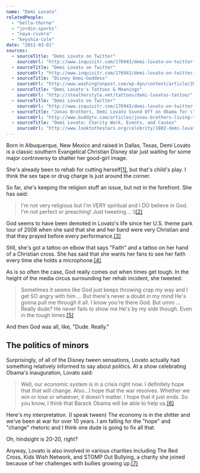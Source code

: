 ```yaml
---
name: "Demi Lovato"
relatedPeople:
  - "bella-thorne"
  - "jordin-sparks"
  - "naya-rivera"
  - "keyshia-cole"
date: "2012-03-01"
sources:
  - sourceTitle: "Demi Lovato on Twitter"
    sourceUrl: "http://www.inquisitr.com/176943/demi-lovato-on-twitter-god-just-keeps-throwing-crap-my-way/"
  - sourceTitle: "Demi Lovato on Twitter"
    sourceUrl: "http://www.inquisitr.com/176943/demi-lovato-on-twitter-god-just-keeps-throwing-crap-my-way/"
  - sourceTitle: "Disney Demi-Goddess"
    sourceUrl: "http://www.washingtonpost.com/wp-dyn/content/article/2008/06/20/AR2008062003077_pf.html"
  - sourceTitle: "Demi Lovato's Tattoos & Meanings"
    sourceUrl: "http://stealherstyle.net/tattoos/demi-lovatos-tattoo/"
  - sourceTitle: "Demi Lovato on Twitter"
    sourceUrl: "http://www.inquisitr.com/176943/demi-lovato-on-twitter-god-just-keeps-throwing-crap-my-way/"
  - sourceTitle: "Jonas Brothers, Demi Lovato Sound Off on Obama for \"Kids' Inaugural\" Concert"
    sourceUrl: "http://www.buddytv.com/articles/jonas-brothers-living-the-dream/jonas-brothers-demi-lovato-sou-25785.aspx"
  - sourceTitle: "Demi Lovato: Charity Work, Events, and Causes"
    sourceUrl: "http://www.looktothestars.org/celebrity/1802-demi-lovato"
---
```


Born in Albuquerque, New Mexico and raised in Dallas, Texas, Demi Lovato is a classic southern Evangelical Christian Disney star just waiting for some major controversy to shatter her good-girl image.

She's already been to rehab for cutting herself<a class="source-citation" href="http://www.inquisitr.com/176943/demi-lovato-on-twitter-god-just-keeps-throwing-crap-my-way/" title="Demi Lovato on Twitter">[1]</a>, but that's child's play. I think the sex tape or drug charge is just around the corner.

So far, she's keeping the religion stuff an issue, but not in the forefront. She has said:

>I'm not very religious but I'm VERY spiritual and I DO believe in God. I'm not perfect or preaching! Just tweeting… :)<a class="source-citation" href="http://www.inquisitr.com/176943/demi-lovato-on-twitter-god-just-keeps-throwing-crap-my-way/" title="Demi Lovato on Twitter">[2]</a>

God seems to have been demoted in Lovato's life since her U.S. theme park tour of 2008 when she said that she and her band were very Christian and that they prayed before every performance.<a class="source-citation" href="http://www.washingtonpost.com/wp-dyn/content/article/2008/06/20/AR2008062003077_pf.html" title="Disney Demi-Goddess">[3]</a>

Still, she's got a tattoo on elbow that says "Faith" and a tattoo on her hand of a Christian cross. She has said that she wants her fans to see her faith every time she holds a microphone.<a class="source-citation" href="http://stealherstyle.net/tattoos/demi-lovatos-tattoo/" title="Demi Lovato&apos;s Tattoos &amp; Meanings">[4]</a>

As is so often the case, God really comes out when times get tough. In the height of the media circus surrounding her rehab incident, she tweeted:

>Sometimes it seems like God just keeps throwing crap my way and I get SO angry with him … But there's never a doubt in my mind He's gonna pull me through it all. I know you're there God. But umm … Really dude? He never fails to show me He's by my side though. Even in the tough times.<a class="source-citation" href="http://www.inquisitr.com/176943/demi-lovato-on-twitter-god-just-keeps-throwing-crap-my-way/" title="Demi Lovato on Twitter">[5]</a>

And then God was all, like, "Dude. Really."


## The politics of minors

Surprisingly, of all of the Disney tween sensations, Lovato actually had something relatively informed to say about politics. At a show celebrating Obama's inauguration, Lovato said:

>Well, our economic system is in a crisis right now. I definitely hope that that will change. Also…I hope that the war resolves. Whether we win or lose or whatever, it doesn't matter. I hope that it just ends. So you know, I think that Barack Obama will be able to help us.<a class="source-citation" href="http://www.buddytv.com/articles/jonas-brothers-living-the-dream/jonas-brothers-demi-lovato-sou-25785.aspx" title="Jonas Brothers, Demi Lovato Sound Off on Obama for &quot;Kids&apos; Inaugural&quot; Concert">[6]</a>

Here's my interpretation. (I speak tween) The economy is in the shitter and we've been at war for over 10 years. I am falling for the "hope" and "change" rhetoric and I think one dude is going to fix all that.

Oh, hindsight is 20-20, right?

Anyway, Lovato is also involved in various charities including The Red Cross, Kids Wish Network, and STOMP Out Bullying, a charity she joined because of her challenges with bullies growing up.<a class="source-citation" href="http://www.looktothestars.org/celebrity/1802-demi-lovato" title="Demi Lovato: Charity Work, Events, and Causes">[7]</a>